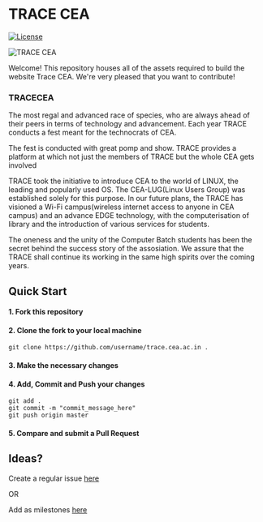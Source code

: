 # TRACE CEA


[![License](https://img.shields.io/badge/license-MIT-blue.svg)](https://github.com/ceadoor/trace.cea.ac.in/blob/master/LICENSE)

![TRACE CEA](https://github.com/tracecea/tracecea.github.io/blob/master/assets/img/logo.png?raw=true)

Welcome! This repository houses all of the assets required to build the website Trace CEA. We're very pleased that you want to contribute!

### TRACECEA
The most regal and advanced race of species, who are always ahead of their peers in terms of technology and advancement. Each year TRACE conducts a fest meant for the technocrats of CEA.

The fest is conducted with great pomp and show. TRACE provides a platform at which not just the members of TRACE but the whole CEA gets involved

TRACE took the initiative to introduce CEA to the world of LINUX, the leading and popularly used OS. The CEA-LUG(Linux Users Group) was established solely for this purpose. In our future plans, the TRACE has visioned a Wi-Fi campus(wireless internet access to anyone in CEA campus) and an advance EDGE technology, with the computerisation of library and the introduction of various services for students.

The oneness and the unity of the Computer Batch students has been the secret behind the success story of the assosiation. We assure that the TRACE shall continue its working in the same high spirits over the coming years.

## Quick Start

#### 1. Fork this repository
#### 2. Clone the fork to your local machine
```
git clone https://github.com/username/trace.cea.ac.in .
```
#### 3. Make the necessary changes
#### 4. Add, Commit and Push your changes
```
git add .
git commit -m "commit_message_here"
git push origin master
```
#### 5. Compare and submit a Pull Request

## Ideas?

Create a regular issue [here](https://github.com/ceadoor/trace.cea.ac.in/issues/new)

OR 

Add as milestones [here](https://github.com/ceadoor/trace.cea.ac.in/milestones)
